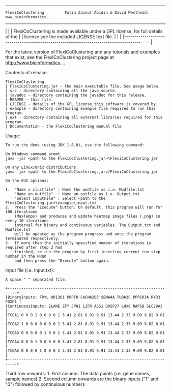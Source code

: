 *********************************************************************************************

    FlexiCoClustering         Fatin Zainul Abidin & David Westhead: www.bioinformatics...
                                                                           
*********************************************************************************************
|                                                                                           |
|     FlexiCoClustering is made available under a GPL license, for full details of the      |
|     license see the included LICENSE text file.                                           |
|                                                                                           |
|-------------------------------------------------------------------------------------------|


For the latest version of FlexiCoClustering and any tutorials and examples that exist, see 
the FlexiCoClustering project page at http://www.bioinformatics.... 


Contents of release:

    FlexiCoClustering 
    | FlexiCoClustering.jar - the main executable file. See usage below.
    | src - directory containing all the java source.
    | javadoc - directory containing the javadoc for this release.
    | README - this file.
    | LICENSE - details of the GPL license this software is covered by.
    | example - directory containing example file required to run this program.
    | ext - directory containing all external libraries reguired for this program.
    | Documentation - the FlexiCoClustering manual file


Usage:

    To run the demo (using JDK 1.8.0), use the following command:
    
    On Windows command promt
    java -jar <path to the FlexiCoClustering.jar>\FlexiCoClustering.jar
    
    On any Linux/Unix distributions
    java -jar <path to the FlexiCoClustering.jar>/FlexiCoClustering.jar
    
    On the GUI options:

    1.  "Name a clustfile" : Name the modfile as i.e. Modfile.txt
        "Name an outfile"  : Name an outfile as i.e. Output.txt
        "Select inputFile" : Select <path to the FlexiCoClustering.jar>\exampla\input.txt
    2.  Press the "Execute" button. On default, this program will run for 100 iterations
        (MaxTemps) and produces and update heatmap image files (.png) in every 10 iterations 
        interval for binary and continuous variables. The Output.txt and Modfile.txt 
        will be updated as the program progress and once the program terminated respectively.
    3.  If more then the initially specified number of iterations is required after step 2 had
        finished, re run the program by first inserting current run step number in the NRun
        and then press the "Execute" button again.

   
Input file (i.e. Input.txt):

    A space " " separated file.

    +--------------------------------------------------------------------------+
    |BinaryInputs: FRYL OR13H1 PRPF8 CACNA2D3 SEMA4A TUBA3C PPP1R3A RYR3 FOXP1 |
    |ContinuousInputs: ELANE ZFY JPH1 LIFR ASS1 DUSP27 LHX6 NAPSB SLC28A3      |
    |TCGA1 0 0 0 1 0 0 0 0 1 3.41 2.81 8.91 9.91 13.44 2.33 9.09 9.82 0.01     |
    |TCGA2 1 0 0 0 0 0 0 0 1 3.41 2.81 8.91 9.91 13.44 2.33 9.09 9.82 0.01     |
    |TCGA3 0 0 0 0 0 1 0 0 1 3.41 2.81 8.91 9.91 13.44 2.33 9.09 9.82 0.01     |
    |TCGA4 0 0 0 1 0 0 0 0 0 3.41 2.81 8.91 9.91 13.44 2.33 9.09 9.82 0.01     |
    |TCGA5 0 0 0 0 1 0 0 0 1 3.41 2.81 8.91 9.91 13.44 2.33 9.09 9.82 0.01     |
    +--------------------------------------------------------------------------+

   Third row onwards:
       1.  First column: The data points (i.e. gene names, sample names)
       2.  Second column onwards are the binary inputs ("1" and "0") followed by continulous numbers


